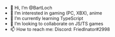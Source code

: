 - 👋 Hi, I’m @BartLoch
- 👀 I’m interested in gaming (PC, XBX), anime
- 🌱 I’m currently learning TypeScript
- 💞️ I’m looking to collaborate on JS/TS games
- 📫 How to reach me: Discord: Friedlnator#2998

<!---
BartLoch/BartLoch is a ✨ special ✨ repository because its `README.md` (this file) appears on your GitHub profile.
You can click the Preview link to take a look at your changes.
--->
